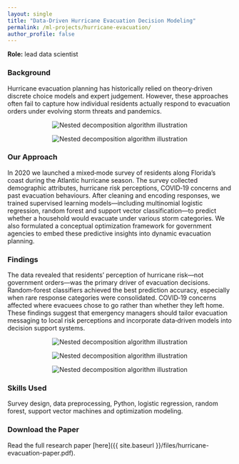 ```yaml
---
layout: single
title: "Data‑Driven Hurricane Evacuation Decision Modeling"
permalink: /ml-projects/hurricane-evacuation/
author_profile: false
---
```


**Role:** lead data scientist

### Background

Hurricane evacuation planning has historically relied on theory‑driven discrete choice models and expert judgement. However, these approaches often fail to capture how individual residents actually respond to evacuation orders under evolving storm threats and pandemics.


<p  style="text-align: center;"><img src="{{ site.baseurl }}/assets/img/hurricane-Problem.png" alt="Nested decomposition algorithm illustration" style="max-width:80%; height:auto;" /></p>

<p  style="text-align: center;"><img src="{{ site.baseurl }}/assets/img/hurricane-TwoMetroRegionsFL-1.png" alt="Nested decomposition algorithm illustration" style="max-width:80%; height:auto;" /></p>


### Our Approach

In 2020 we launched a mixed‑mode survey of residents along Florida’s coast during the Atlantic hurricane season. The survey collected demographic attributes, hurricane risk perceptions, COVID‑19 concerns and past evacuation behaviours. After cleaning and encoding responses, we trained supervised learning models—including multinomial logistic regression, random forest and support vector classification—to predict whether a household would evacuate under various storm categories. We also formulated a conceptual optimization framework for government agencies to embed these predictive insights into dynamic evacuation planning.


### Findings

The data revealed that residents’ perception of hurricane risk—not government orders—was the primary driver of evacuation decisions. Random‑forest classifiers achieved the best prediction accuracy, especially when rare response categories were consolidated. COVID‑19 concerns affected where evacuees chose to go rather than whether they left home. These findings suggest that emergency managers should tailor evacuation messaging to local risk perceptions and incorporate data‑driven models into decision support systems.

<p  style="text-align: center;"><img src="{{ site.baseurl }}/assets/img/hurricane-dist_pre_destination-1.png" alt="Nested decomposition algorithm illustration" style="max-width:80%; height:auto;" /></p>

<p  style="text-align: center;"><img src="{{ site.baseurl }}/assets/img/hurricane-dist_evacuation_tendency-1.png" alt="Nested decomposition algorithm illustration" style="max-width:80%; height:auto;" /></p>

<p  style="text-align: center;"><img src="{{ site.baseurl }}/assets/img/hurricane-compare_destination-1.png" alt="Nested decomposition algorithm illustration" style="max-width:80%; height:auto;" /></p>

### Skills Used

Survey design, data preprocessing, Python, logistic regression, random forest, support vector machines and optimization modeling.

### Download the Paper

Read the full research paper [here]({{ site.baseurl }}/files/hurricane-evacuation-paper.pdf).
